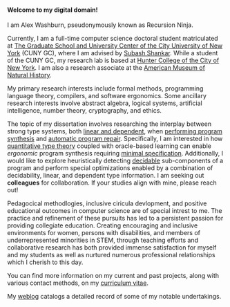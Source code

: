 #### Welcome to my digital domain!

I am Alex Washburn, pseudonymously known as Recursion Ninja.

Currently, I am a full-time computer science doctoral student matriculated at [The Graduate School and University Center of the City University of New York][CUNY-GC] (CUNY GC), where I am advised by [Subash Shankar][Page-Subash].
While a student of the CUNY GC, my research lab is based at [Hunter College of the City of New York][CUNY-Hunter].
I am also a research associate at the [American Museum of Natural History][AMNH-CompSci].

My primary research interests include formal methods, programming language theory, compilers, and software ergonomics.
Some ancillary research interests involve abstract algebra, logical systems, artificial intelligence, number theory, cryptography, and ethics.

The topic of my dissertation involves researching the interplay between strong type systems, both [linear and dependent][Wiki-Types], when [performing program synthesis][Wiki-Synth] and [automatic program repair][Wiki-APR].
Specifically, I am interested in how [quantitative type theory][DOI-QTT] coupled with oracle-based learning can enable *ergonomic* program synthesis requiring [minimal specification][Wiki-Learn].
Additionally, I would like to explore heuristically detecting [decidable][Wiki-Halting] sub-components of a program and perform special optimizations enabled by a combination of decidability, linear, and dependent type information.
I am seeking out **colleagues** for collaboration.
If your studies align with mine, please reach out!

Pedagocical methodlogies, inclusive ciricula devlopment, and positive educational outcomes in computer science are of special intrest to me.
The practice and refinement of these pursuits has led to a persistent passion for providing collegiate education.
Creating encouraging and inclusive environments for women, persons with disabilities, and members of underrepresented minorities in STEM, through teaching efforts and collaborative research has both provided immense satisfaction for myself and my students as well as nurtured numerous professional relationships which I cherish to this day.

You can find more information on my current and past projects, along with various contact methods, on my [curriculum vitae][WWW-To-CV].

My [weblog][WWW-To-Blog] catalogs a detailed record of some of my notable undertakings.

[AMNH-CompSci]: https://www.amnh.org/research/computational-sciences
[CUNY-Hunter ]: https://www.hunter.cuny.edu/csci
[CUNY-GC     ]: https://www.gc.cuny.edu/computer-science
[DOI-QTT     ]: https://doi.org/10.1145/3209108.3209189
[Page-Subash ]: http://www.compsci.hunter.cuny.edu/~sshankar
[Wiki-APR    ]: https://en.wikipedia.org/wiki/Automatic_bug_fixing
[Wiki-Halting]: https://en.wikipedia.org/wiki/Recursive_language
[Wiki-Learn  ]: https://en.wikipedia.org/wiki/Contrast_set_learning
[Wiki-Synth  ]: https://en.wikipedia.org/wiki/Program_synthesis
[Wiki-Types  ]: https://en.wikipedia.org/wiki/Type_system#Specialized_type_systems
[WWW-To-CV   ]: /cv.html
[WWW-To-Blog ]: /blog.html
